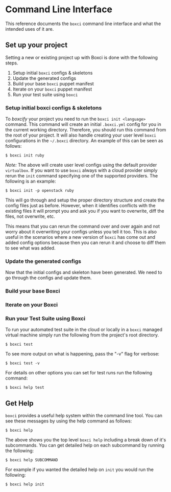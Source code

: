 # Command Line Interface

This reference documents the `boxci` command line interface and what the
intended uses of it are.

## Set up your project

Setting a new or existing project up with Boxci is done with the following
steps.

1. Setup initial `boxci` configs & skeletons
2. Update the generated configs
3. Build your base `boxci` puppet manifest
4. Iterate on your `boxci` puppet manifest
5. Run your test suite using `boxci`

### Setup initial boxci configs & skeletons

To *boxcify* your project you need to run the `boxci init <language>` command.
This command will create an initial `.boxci.yml` config for you in the current
working directory. Therefore, you should run this command from the root of
your project. It will also handle creating your user level `boxci`
configurations in the `~/.boxci` directory. An example of this can be seen as
follows:

    $ boxci init ruby

*Note:* The above will create user level configs using the default provider
`virtualbox`. If you want to use `boxci` always with a cloud provider simply
rerun the `init` command specifying one of the supported providers. The
following is an example:

    $ boxci init -p openstack ruby

This will go through and setup the proper directory structure and create the
config files just as before. However, when it identifies conflicts with the
existing files it will prompt you and ask you if you want to overwrite, diff
the files, not overwrite, etc.

This means that you can rerun the command over and over again and not worry
about it overwriting your configs unless you tell it too. This is also useful
in the scenarios where a new version of `boxci` has come out and added config
options because then you can rerun it and choose to diff them to see what was
added.

### Update the generated configs

Now that the initial configs and skeleton have been generated. We need to go
through the configs and update them.

### Build your base Boxci

### Iterate on your Boxci

### Run your Test Suite using Boxci

To run your automated test suite in the cloud or locally in a `boxci` managed
virtual machine simply run the following from the project's root directory.

    $ boxci test

To see more output on what is happening, pass the "-v" flag for verbose:

    $ boxci test -v

For details on other options you can set for test runs run the following
command:

    $ boxci help test

## Get Help

`boxci` provides a useful help system within the command line tool. You can
see these messages by using the help command as follows:

    $ boxci help

The above shows you the top level `boxci help` including a break down of it's
subcommands. You can get detailed help on each subcommand by running the
following:

    $ boxci help SUBCOMMAND

For example if you wanted the detailed help on `init` you would run the
following:

    $ boxci help init

